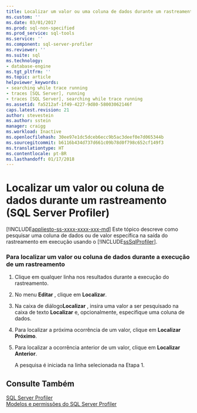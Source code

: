 ```yaml
---
title: Localizar um valor ou uma coluna de dados durante um rastreamento (SQL Server Profiler) | Microsoft Docs
ms.custom: ''
ms.date: 03/01/2017
ms.prod: sql-non-specified
ms.prod_service: sql-tools
ms.service: ''
ms.component: sql-server-profiler
ms.reviewer: ''
ms.suite: sql
ms.technology:
- database-engine
ms.tgt_pltfrm: ''
ms.topic: article
helpviewer_keywords:
- searching while trace running
- traces [SQL Server], running
- traces [SQL Server], searching while trace running
ms.assetid: fa5212af-1f49-4227-9d80-58003062146f
caps.latest.revision: 21
author: stevestein
ms.author: sstein
manager: craigg
ms.workload: Inactive
ms.openlocfilehash: 30ee97e1dc5dceb6ecc9b5ac3deef0e7d065344b
ms.sourcegitcommit: b6116b434d737d661c09b78d0f798c652cf149f3
ms.translationtype: HT
ms.contentlocale: pt-BR
ms.lasthandoff: 01/17/2018
---
```

# <a name="find-a-value-or-data-column-while-tracing-sql-server-profiler"></a>Localizar um valor ou coluna de dados durante um rastreamento (SQL Server Profiler)
[!INCLUDE[appliesto-ss-xxxx-xxxx-xxx-md](../../includes/appliesto-ss-xxxx-xxxx-xxx-md.md)] Este tópico descreve como pesquisar uma coluna de dados ou de valor específica na saída do rastreamento em execução usando o [!INCLUDE[ssSqlProfiler](../../includes/sssqlprofiler-md.md)].  
  
### <a name="to-find-a-value-or-data-column-while-running-a-trace"></a>Para localizar um valor ou coluna de dados durante a execução de um rastreamento  
  
1.  Clique em qualquer linha nos resultados durante a execução do rastreamento.  
  
2.  No menu **Editar** , clique em **Localizar**.  
  
3.  Na caixa de diálogo**Localizar** , insira uma valor a ser pesquisado na caixa de texto **Localizar** e, opcionalmente, especifique uma coluna de dados.  
  
4.  Para localizar a próxima ocorrência de um valor, clique em **Localizar Próximo**.  
  
5.  Para localizar a ocorrência anterior de um valor, clique em **Localizar Anterior**.  
  
     A pesquisa é iniciada na linha selecionada na Etapa 1.  
  
## <a name="see-also"></a>Consulte Também  
 [SQL Server Profiler](../../tools/sql-server-profiler/sql-server-profiler.md)   
 [Modelos e permissões do SQL Server Profiler](../../tools/sql-server-profiler/sql-server-profiler-templates-and-permissions.md)  
  
  
